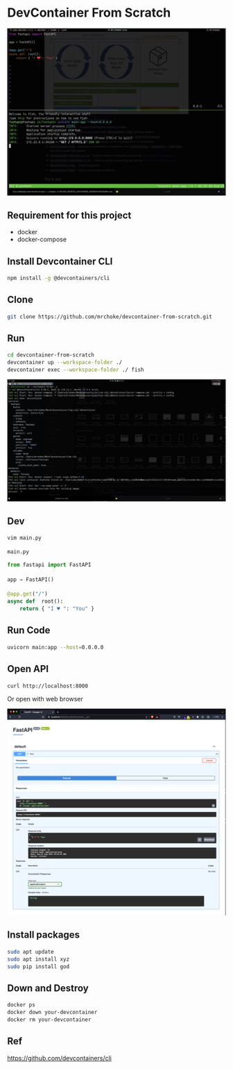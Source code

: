 # DevContainer From Scratch

![Dev in Container](image/in-devcontainer.jpg)

## Requirement for this project

- docker
- docker-compose

## Install Devcontainer CLI

```bash
npm install -g @devcontainers/cli
```

## Clone

```bash
git clone https://github.com/mrchoke/devcontainer-from-scratch.git
```

## Run

```bash
cd devcontainer-from-scratch
devcontainer up --workspace-folder ./
devcontainer exec --workspace-folder ./ fish
```

![Up DevContainer](image/start-devcontainer.jpg)

## Dev

```bash
vim main.py
```

`main.py`

```python
from fastapi import FastAPI

app = FastAPI()

@app.get("/")
async def  root():
    return { "I ♥️ ": "You" }
```

## Run Code

```bash
uvicorn main:app --host=0.0.0.0
```

## Open API

```
curl http://localhost:8000
```

Or open with web browser

![Open From Host](image/open-with-web-browser.jpg)

## Install packages

```bash
sudo apt update
sudo apt install xyz
sudo pip install god
```

## Down and Destroy

```bash
docker ps
docker down your-devcontainer
docker rm your-devcontainer
```

## Ref

https://github.com/devcontainers/cli
